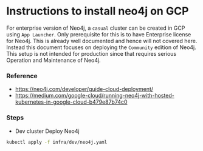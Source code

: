 # Instructions to install neo4j on GCP

For enterprise version of Neo4j, a `casual` cluster can be created in GCP using `App Launcher`.
Only prerequisite for this is to have Enterprise license for Neo4j.
This is already well documented and hence will not covered here.
Instead this document focuses on deploying the `Community` edition of Neo4j.
This setup is not intended for production since that requires serious Operation and Maintenance of Neo4j.

### Reference
 * https://neo4j.com/developer/guide-cloud-deployment/
 * https://medium.com/google-cloud/running-neo4j-with-hosted-kubernetes-in-google-cloud-b479e87b74c0

### Steps

 * Dev cluster
Deploy Neo4j

```bash
kubectl apply -f infra/dev/neo4j.yaml
```